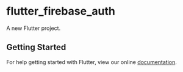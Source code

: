 # flutter_firebase_auth

A new Flutter project.

## Getting Started

For help getting started with Flutter, view our online
[documentation](http://flutter.io/).
